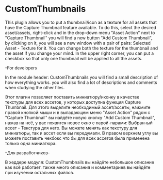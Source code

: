 # CustomThumbnails

 This plugin allows you to put a thumbnail/icon as a texture for all assets that have the Capture Thumbnail feature available. To do this, select the desired asset/assets, right-click and in the drop-down menu "Asset Action" next to "Capture Thumbnail" you will find a new button "Add Custom Thumbnail", by clicking on it, you will see a new window with a pair of pairs: Selected Asset - Texture for it. You can change both the texture for the thumbnail and the asset if you change your mind. In the upper right corner, you can put a checkbox so that only one thumbnail will be applied to all the assets.

-For developers

In the module header: CustomThumbnails you will find a small description of how everything works. you will also find a lot of descriptions and comments when studying the other files.

 
 Этот плагин позволяет поставить миниатюру/иконку в качестве текстуры для всех ассетов, у которых доступна функция Capture Thumbnail. Для этого выделите необходимый ассет/ассеты, нажмите правой кнопкой мыши и в выпадающем меню "Asset Action" рядом с "Capture Thumbnail" вы найдёте новую кнопку "Add Custom Thumbnail", нажав на неё, у вас появится новое окно с парой-парами: Выбранный ассет - Текстура для него. Вы можете менять как текстуру для миниатюры, так и ассет если вы передумали. В правом верхнем углу вы можете поставить чекбокс что бы для всех ассетов была применена только одна миниатюра.

-Для разработчиков-

В хеддере модуля: CustomThumbnails вы найдёте небольшое описание как всё работает. также много описания и комментариев вы найдёте при изучении остальных файлов.
